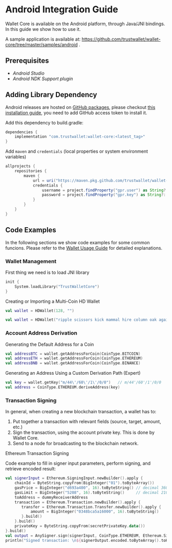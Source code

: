 # Android Integration Guide

Wallet Core is available on the Android platform, through Java/JNI bindings.
In this guide we show how to use it.

A sample application is available at: https://github.com/trustwallet/wallet-core/tree/master/samples/android .

## Prerequisites

* *Android Studio*
* *Android NDK Support plugin*

## Adding Library Dependency

Android releases are hosted on [GitHub packages](https://github.com/trustwallet/wallet-core/packages/700258), please checkout [this installation guide](https://docs.github.com/en/packages/guides/configuring-gradle-for-use-with-github-packages#installing-a-package), you need to add GitHub access token to install it.

Add this dependency to build.gradle:

```groovy
dependencies {
    implementation "com.trustwallet:wallet-core:<latest_tag>"
}
```

Add `maven` and `credentials` (local properties or system environment variables)

```groovy
allprojects {
    repositories {
        maven {
            url = uri("https://maven.pkg.github.com/trustwallet/wallet-core")
            credentials {
                username = project.findProperty("gpr.user") as String?: System.getenv("GITHUB_USER")
                password = project.findProperty("gpr.key") as String?: System.getenv("GITHUB_TOKEN")
            }
        }
    }
}
```

## Code Examples

In the following sections we show code examples for some common funcions.
Please refer to the [Wallet Usage Guide](wallet-core-usage.md) for detailed explanations.

### Wallet Management

First thing we need is to load JNI library

```kotlin
init {
    System.loadLibrary("TrustWalletCore")
}
```

Creating or Importing a Multi-Coin HD Wallet

```kotlin
val wallet = HDWallet(128, "")
```

```kotlin
val wallet = HDWallet("ripple scissors kick mammal hire column oak again sun offer wealth tomorrow wagon turn fatal", "")
```


### Account Address Derivation

Generating the Default Address for a Coin

```kotlin
val addressBTC = wallet.getAddressForCoin(CoinType.BITCOIN)
val addressETH = wallet.getAddressForCoin(CoinType.ETHEREUM)
val addressBNB = wallet.getAddressForCoin(CoinType.BINANCE)
```

Generating an Address Using a Custom Derivation Path (Expert)

```kotlin
val key = wallet.getKey("m/44\'/60\'/1\'/0/0")   // m/44'/60'/1'/0/0
val address = CoinType.ETHEREUM.deriveAddress(key)
```


### Transaction Signing

In general, when creating a new blockchain transaction, a wallet has to:

1. Put together a transaction with relevant fields (source, target, amount, etc.)
2. Sign the transaction, using the account private key.  This is done by Wallet Core.
3. Send to a node for broadcasting to the blockchain network.

Ethereum Transaction Signing

Code example to fill in signer input parameters, perform signing, and retrieve encoded result:

```kotlin
val signerInput = Ethereum.SigningInput.newBuilder().apply {
    chainId = ByteString.copyFrom(BigInteger("01").toByteArray())
    gasPrice = BigInteger("d693a400", 16).toByteString() // decimal 3600000000
    gasLimit = BigInteger("5208", 16).toByteString()     // decimal 21000
    toAddress = dummyReceiverAddress
    transaction = Ethereum.Transaction.newBuilder().apply {
       transfer = Ethereum.Transaction.Transfer.newBuilder().apply {
           amount = BigInteger("0348bca5a16000", 16).toByteString()
       }.build()
    }.build()
    privateKey = ByteString.copyFrom(secretPrivateKey.data())
}.build()
val output = AnySigner.sign(signerInput, CoinType.ETHEREUM, Ethereum.SigningOutput.parser())
println("Signed transaction: \n${signerOutput.encoded.toByteArray().toHexString()}")
```
